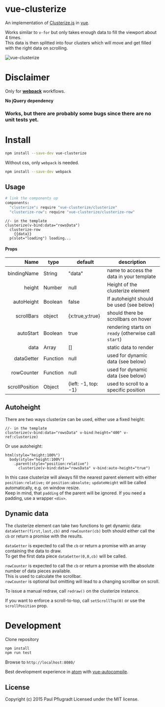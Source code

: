# vue-clusterize

An implementation of [Clusterize.js](https://nexts.github.io/Clusterize.js/) in [vue](http://vuejs.org/).

Works similar to `v-for` but only takes enough data to fill the viewport about 4 times.  
This data is then splitted into four clusters which will move and get filled with the right data on scrolling.

![vue-clusterize](https://cloud.githubusercontent.com/assets/1881921/12894696/bb5540a6-ce98-11e5-9f77-0c688c5abd44.gif)

# Disclaimer

Only for [**webpack**](https://webpack.github.io/) workflows.

**No jQuery dependency**

### Works, but there are probably some bugs since there are no unit tests yet.

# Install

```sh
npm install --save-dev vue-clusterize
```
Without css, only `webpack` is needed.
```sh
npm install --save-dev webpack
```

## Usage
```coffee
# link the components up
components:
  "clusterize": require "vue-clusterize/clusterize"
  "clusterize-row": require "vue-clusterize/clusterize-row"
```
```jade
//- in the template
clusterize(v-bind:data="rowsData")
  clusterize-row
    {{data}}
  p(slot="loading") loading...
```
#### Props
| Name | type | default | description |
| ---:| --- | ---| --- |
| bindingName | String | "data" | name to access the data in your template |
| height | Number | null | Height of the clusterize element |
| autoHeight | Boolean | false | If autoheight should be used (see below) |
| scrollBars | object | {x:true,y:true}| should there be scrollbars on hover |
| autoStart | Boolean | true | rendering starts on `ready` (otherwise call `start`)|
| data | Array | [] | static data to render |
| dataGetter | Function | null | used for dynamic data (see below) |
| rowCounter | Function | null | used for dynamic data (see below) |
| scrollPosition | Object | {left: -1, top: -1} | used to scroll to a specific position |

## Autoheight

There are two ways clusterize can be used, either use a fixed height:
```jade
//- in the template
clusterize(v-bind:data="rowsData" v-bind:height="400" v-ref:clusterize)
```

Or use autoheight:
```jade
html(style="height:100%")
  body(style="height:100%")
    .parent(style="position:relative")
      clusterize(v-bind:data="rowsData" v-bind:auto-height="true")
```
In this case clusterize will always fill the nearest parent element with either `position:relative;` or `position:absolute;`
`updateHeight` will be called automatically, e.g. on window resize.  
Keep in mind, that `padding` of the parent will be ignored. If you need a padding, use a wrapper `<div>`.

## Dynamic data

The clusterize element can take two functions to get dynamic data:  
`dataGetter(first,last,cb)` and `rowCounter(cb)` both should either call the `cb` or return a promise with the results.

`dataGetter` is expected to call the `cb` or return a promise with an array containing the data to draw.  
To get the first data piece `dataGetter(0,0,cb)` will be called.

`rowCounter` is expected to call the `cb` or return a promise with the absolute number of data pieces available.  
This is used to calculate the scrollbar.  
`rowCounter` is optional but omitting will lead to a changing scrollbar on scroll.

To issue a manual redraw, call `redraw()` on the clusterize instance.

If you want to enforce a scroll-to-top, call `setScrollTop(0)` or use the `scrollPosition` prop.

# Development
Clone repository
```sh
npm install
npm run test
```
Browse to `http://localhost:8080/`

Best development experience in [atom](https://atom.io/) with [vue-autocompile](https://atom.io/packages/vue-autocompile).

## License
Copyright (c) 2015 Paul Pflugradt
Licensed under the MIT license.

